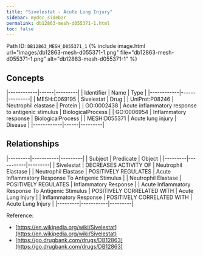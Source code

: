 ```yaml
---
title: "Sivelestat - Acute Lung Injury"
sidebar: mydoc_sidebar
permalink: db12863-mesh-d055371-1.html
toc: false 
---
```



Path ID: `DB12863_MESH_D055371_1`
{% include image.html url="images/db12863-mesh-d055371-1.png" file="db12863-mesh-d055371-1.png" alt="db12863-mesh-d055371-1" %}

## Concepts

|------------|------|---------|
| Identifier | Name | Type    |
|------------|------|---------|
| MESH:C069195 | Sivelestat | Drug |
| UniProt:P08246 | Neutrophil elastase | Protein |
| GO:0002438 | Acute inflammatory response to antigenic stimulus | BiologicalProcess |
| GO:0006954 | Inflammatory response | BiologicalProcess |
| MESH:D055371 | Acute lung injury | Disease |
|------------|------|---------|

## Relationships

|---------|-----------|---------|
| Subject | Predicate | Object  |
|---------|-----------|---------|
| Sivelestat | DECREASES ACTIVITY OF | Neutrophil Elastase |
| Neutrophil Elastase | POSITIVELY REGULATES | Acute Inflammatory Response To Antigenic Stimulus |
| Neutrophil Elastase | POSITIVELY REGULATES | Inflammatory Response |
| Acute Inflammatory Response To Antigenic Stimulus | POSITIVELY CORRELATED WITH | Acute Lung Injury |
| Inflammatory Response | POSITIVELY CORRELATED WITH | Acute Lung Injury |
|---------|-----------|---------|

Reference: 
  - [https://en.wikipedia.org/wiki/Sivelestat](https://en.wikipedia.org/wiki/Sivelestat)
  - [https://go.drugbank.com/drugs/DB12863](https://go.drugbank.com/drugs/DB12863)
